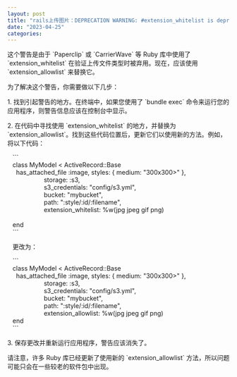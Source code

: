 ```yaml
---
layout: post
title: "rails上传图片：DEPRECATION WARNING: #extension_whitelist is deprecated, use #extension_allowlist instead"
date: "2023-04-25"
categories: 
---
```

<p>这个警告是由于 `Paperclip` 或 `CarrierWave` 等 Ruby 库中使用了 `extension_whitelist` 在验证上传文件类型时被弃用。现在，应该使用 `extension_allowlist` 来替换它。</p>

<p>为了解决这个警告，你需要做以下几步：</p>

<p>1. 找到引起警告的地方。在终端中，如果您使用了 `bundle exec` 命令来运行您的应用程序，则警告信息应该在控制台中显示。</p>

<p>2. 在代码中寻找使用 `extension_whitelist` 的地方，并替换为 `extension_allowlist`。找到这些代码位置后，更新它们以使用新的方法。例如，将以下代码：</p>

<p>&nbsp;&nbsp; ```<br />
&nbsp;&nbsp; class MyModel &lt; ActiveRecord::Base<br />
&nbsp;&nbsp;&nbsp;&nbsp; has_attached_file :image, styles: { medium: &quot;300x300&gt;&quot; },<br />
&nbsp;&nbsp;&nbsp;&nbsp;&nbsp;&nbsp;&nbsp;&nbsp;&nbsp;&nbsp;&nbsp;&nbsp;&nbsp;&nbsp;&nbsp;&nbsp;&nbsp;&nbsp;&nbsp;&nbsp; storage: :s3,<br />
&nbsp;&nbsp;&nbsp;&nbsp;&nbsp;&nbsp;&nbsp;&nbsp;&nbsp;&nbsp;&nbsp;&nbsp;&nbsp;&nbsp;&nbsp;&nbsp;&nbsp;&nbsp;&nbsp;&nbsp; s3_credentials: &quot;config/s3.yml&quot;,<br />
&nbsp;&nbsp;&nbsp;&nbsp;&nbsp;&nbsp;&nbsp;&nbsp;&nbsp;&nbsp;&nbsp;&nbsp;&nbsp;&nbsp;&nbsp;&nbsp;&nbsp;&nbsp;&nbsp;&nbsp; bucket: &quot;mybucket&quot;,<br />
&nbsp;&nbsp;&nbsp;&nbsp;&nbsp;&nbsp;&nbsp;&nbsp;&nbsp;&nbsp;&nbsp;&nbsp;&nbsp;&nbsp;&nbsp;&nbsp;&nbsp;&nbsp;&nbsp;&nbsp; path: &quot;:style/:id/:filename&quot;,<br />
&nbsp;&nbsp;&nbsp;&nbsp;&nbsp;&nbsp;&nbsp;&nbsp;&nbsp;&nbsp;&nbsp;&nbsp;&nbsp;&nbsp;&nbsp;&nbsp;&nbsp;&nbsp;&nbsp;&nbsp; extension_whitelist: %w(jpg jpeg gif png)<br />
&nbsp; &nbsp;<br />
&nbsp;&nbsp; end<br />
&nbsp;&nbsp; ```</p>

<p>&nbsp;&nbsp; 更改为：</p>

<p>&nbsp;&nbsp; ```<br />
&nbsp;&nbsp; class MyModel &lt; ActiveRecord::Base<br />
&nbsp;&nbsp;&nbsp;&nbsp; has_attached_file :image, styles: { medium: &quot;300x300&gt;&quot; },<br />
&nbsp;&nbsp;&nbsp;&nbsp;&nbsp;&nbsp;&nbsp;&nbsp;&nbsp;&nbsp;&nbsp;&nbsp;&nbsp;&nbsp;&nbsp;&nbsp;&nbsp;&nbsp;&nbsp;&nbsp; storage: :s3,<br />
&nbsp;&nbsp;&nbsp;&nbsp;&nbsp;&nbsp;&nbsp;&nbsp;&nbsp;&nbsp;&nbsp;&nbsp;&nbsp;&nbsp;&nbsp;&nbsp;&nbsp;&nbsp;&nbsp;&nbsp; s3_credentials: &quot;config/s3.yml&quot;,<br />
&nbsp;&nbsp;&nbsp;&nbsp;&nbsp;&nbsp;&nbsp;&nbsp;&nbsp;&nbsp;&nbsp;&nbsp;&nbsp;&nbsp;&nbsp;&nbsp;&nbsp;&nbsp;&nbsp;&nbsp; bucket: &quot;mybucket&quot;,<br />
&nbsp;&nbsp;&nbsp;&nbsp;&nbsp;&nbsp;&nbsp;&nbsp;&nbsp;&nbsp;&nbsp;&nbsp;&nbsp;&nbsp;&nbsp;&nbsp;&nbsp;&nbsp;&nbsp;&nbsp; path: &quot;:style/:id/:filename&quot;,<br />
&nbsp;&nbsp;&nbsp;&nbsp;&nbsp;&nbsp;&nbsp;&nbsp;&nbsp;&nbsp;&nbsp;&nbsp;&nbsp;&nbsp;&nbsp;&nbsp;&nbsp;&nbsp;&nbsp;&nbsp; extension_allowlist: %w(jpg jpeg gif png)<br />
&nbsp;&nbsp; end<br />
&nbsp;&nbsp; ```</p>

<p>3. 保存更改并重新运行应用程序，警告应该消失了。</p>

<p>请注意，许多 Ruby 库已经更新了使用新的 `extension_allowlist` 方法，所以问题可能只会在一些较老的软件包中出现。</p>

